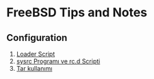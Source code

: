 # FreeBSD Tips and Notes

## Configuration

1. [Loader Script](/General/loader_script.md)
2. [sysrc Programı ve rc.d Scripti](/General/sysrc.md)
3. [Tar kullanımı](/General/tar.md)